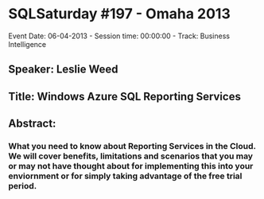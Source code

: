 # SQLSaturday #197 - Omaha 2013
Event Date: 06-04-2013 - Session time: 00:00:00 - Track: Business Intelligence
## Speaker: Leslie Weed
## Title: Windows Azure SQL Reporting Services
## Abstract:
### What you need to know about Reporting Services in the Cloud.  We will cover benefits, limitations and scenarios that you may or may not have thought about for implementing this into your enviornment or for simply taking advantage of the free trial period.
